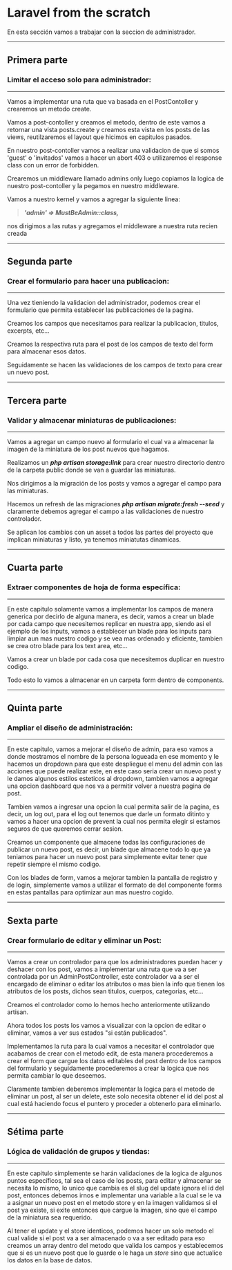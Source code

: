 # Laravel from the scratch

En esta sección vamos a trabajar con la seccion de administrador.

--------------------------------------------------------

## **Primera parte**
### Limitar el acceso solo para administrador:
--------------------------------------------------------

Vamos a implementar una ruta que va basada en el PostContoller 
y crearemos un metodo create.

Vamos a post-contoller y creamos el metodo, dentro de este vamos a retornar una vista  posts.create y creamos esta vista en los posts de las views, reutilzaremos el layout que hicimos en capitulos pasados.

En nuestro post-contoller vamos a realizar una validacion de que si somos 'guest' o 'invitados' vamos a hacer un abort 403 o utilizaremos el response class con un error de forbidden.

Crearemos un middleware llamado admins only luego copiamos la logica de nuestro post-contoller y la pegamos en nuestro middleware. 

Vamos a nuestro kernel y vamos a agregar la siguiente linea:

>***'admin' => MustBeAdmin::class,***

nos dirigimos a las rutas y agregamos el middleware a nuestra ruta recien creada

--------------------------------------------------------

## **Segunda parte**
### Crear el formulario para hacer una publicacion:
--------------------------------------------------------

Una vez tieniendo la validacion del administrador, podemos crear el formulario que permita establecer las publicaciones de la pagina.

Creamos los campos que necesitamos para realizar la publicacion, titulos, excerpts, etc...

Creamos la respectiva ruta para el post de los campos de texto del form  para almacenar esos datos.

Seguidamente se hacen las validaciones de los campos de texto para crear un nuevo post.

--------------------------------------------------------

## **Tercera parte**
### Validar y almacenar miniaturas de publicaciones:
--------------------------------------------------------

Vamos a agregar un campo nuevo al formulario el cual va a almacenar la imagen de la miniatura de los post nuevos que hagamos.

Realizamos un ***php artisan storage:link*** para crear nuestro directorio dentro de la carpeta public donde se van a guardar las miniaturas.

Nos dirigimos a la migración de los posts y vamos a agregar el campo para las miniaturas.

Hacemos un refresh de las migraciones ***php artisan migrate:fresh --seed*** y claramente debemos agregar el campo a las validaciones de nuestro controlador.

Se aplican los cambios con un asset a todos las partes del proyecto que implican miniaturas y listo, ya tenemos miniatutas dinamicas.

--------------------------------------------------------

## **Cuarta parte**
### Extraer componentes de hoja de forma específica:
--------------------------------------------------------

En este capitulo solamente vamos a implementar los campos de manera generica por decirlo de alguna manera, es decir, vamos a crear un blade por cada campo que necesitemos replicar en nuestra app, siendo asi el ejemplo de los inputs, vamos a establecer un blade para los inputs para limpiar aun mas nuestro codigo y se vea mas ordenado y eficiente, tambien se crea otro blade para los text area, etc...

Vamos a crear un blade por cada cosa que necesitemos duplicar en nuestro codigo.

Todo esto lo vamos a almacenar en un carpeta form dentro de components.

--------------------------------------------------------

## **Quinta parte**
### Ampliar el diseño de administración:
--------------------------------------------------------

En este capitulo, vamos a mejorar el diseño de admin, para eso vamos a donde mostramos el nombre de la persona logueada en ese momento y le hacemos un dropdown para que este despliegue el menu del admin con las acciones que puede realizar este, en este caso seria crear un nuevo post y le damos algunos estilos esteticos al dropdown, tambien vamos a agregar una opcion dashboard que nos va a permitir volver a nuestra pagina de post.

Tambien vamos a ingresar una opcion la cual permita salir de la pagina, es decir, un log out, para el log out tenemos que darle un formato ditinto y vamos a hacer una opcion de prevent la cual nos permita elegir si estamos seguros de que queremos cerrar sesion.

Creamos un componente que almacene todas las configuraciones de publicar un nuevo post, es decir, un blade que almacene todo lo que ya teniamos para hacer un nuevo post para simplemente evitar tener que repetir siempre el mismo codigo.

Con los blades de form, vamos a mejorar tambien la pantalla de registro y de login, simplemente vamos a utilizar el formato de del componente forms en estas pantallas para optimizar aun mas nuestro cogido.

--------------------------------------------------------

## **Sexta parte**
### Crear formulario de editar y eliminar un Post:
--------------------------------------------------------

Vamos a crear un controlador para que los administradores puedan hacer y deshacer con los post, vamos a implementar una ruta que va a ser controlada por un AdminPostController, este controlador va a ser el encargado de eliminar o editar los atributos o mas bien la info que tienen los atributos de los posts, dichos sean titulos, cuerpos, categorias, etc...

Creamos el controlador como lo hemos hecho anteriormente utilizando artisan.

Ahora todos los posts los vamos a visualizar con la opcion de editar o eliminar, vamos a ver sus estados "si están publicados".

Implementamos la ruta para la cual vamos a necesitar el controlador que acabamos de crear con el metodo edit, de esta manera procederemos a crear el form que cargue los datos editables del post dentro de los campos del formulario y seguidamente procederemos a crear la logica que nos permita cambiar lo que deseemos.

Claramente tambien deberemos implementar la logica para el metodo de eliminar un post, al ser un delete, este solo necesita obtener el id del post al cual está haciendo focus el puntero y proceder a obtenerlo para eliminarlo.

--------------------------------------------------------

## **Sétima parte**
### Lógica de validación de grupos y tiendas:
--------------------------------------------------------

En este capitulo simplemente se harán validaciones de la logica de algunos puntos específicos, tal sea el caso de los posts, para editar y almacenar se necesita lo mismo, lo unico que cambia es el slug del update ignora el id del post, entonces debemos irnos e implementar una variable a la cual se le va a asignar un nuevo post en el metodo store y en la imagen validamos si el post ya existe, si exite entonces que cargue la imagen, sino que el campo de la miniatura sea requerido.

Al tener el update y el store identicos, podemos hacer un solo metodo el cual valide si el post va a ser almacenado o va a ser editado para eso creamos un array dentro del metodo que valida los campos y establecemos que si es un nuevo post que lo guarde o le haga un *store* sino que actualice los datos en la base de datos.
